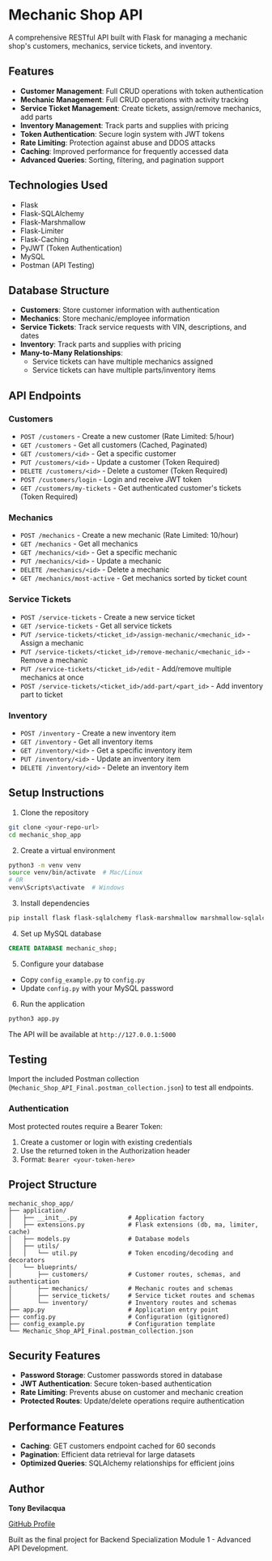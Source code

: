 # Mechanic Shop API

A comprehensive RESTful API built with Flask for managing a mechanic shop's customers, mechanics, service tickets, and inventory.

## Features

- **Customer Management**: Full CRUD operations with token authentication
- **Mechanic Management**: Full CRUD operations with activity tracking
- **Service Ticket Management**: Create tickets, assign/remove mechanics, add parts
- **Inventory Management**: Track parts and supplies with pricing
- **Token Authentication**: Secure login system with JWT tokens
- **Rate Limiting**: Protection against abuse and DDOS attacks
- **Caching**: Improved performance for frequently accessed data
- **Advanced Queries**: Sorting, filtering, and pagination support

## Technologies Used

- Flask
- Flask-SQLAlchemy
- Flask-Marshmallow
- Flask-Limiter
- Flask-Caching
- PyJWT (Token Authentication)
- MySQL
- Postman (API Testing)

## Database Structure

- **Customers**: Store customer information with authentication
- **Mechanics**: Store mechanic/employee information
- **Service Tickets**: Track service requests with VIN, descriptions, and dates
- **Inventory**: Track parts and supplies with pricing
- **Many-to-Many Relationships**: 
  - Service tickets can have multiple mechanics assigned
  - Service tickets can have multiple parts/inventory items

## API Endpoints

### Customers
- `POST /customers` - Create a new customer (Rate Limited: 5/hour)
- `GET /customers` - Get all customers (Cached, Paginated)
- `GET /customers/<id>` - Get a specific customer
- `PUT /customers/<id>` - Update a customer (Token Required)
- `DELETE /customers/<id>` - Delete a customer (Token Required)
- `POST /customers/login` - Login and receive JWT token
- `GET /customers/my-tickets` - Get authenticated customer's tickets (Token Required)

### Mechanics
- `POST /mechanics` - Create a new mechanic (Rate Limited: 10/hour)
- `GET /mechanics` - Get all mechanics
- `GET /mechanics/<id>` - Get a specific mechanic
- `PUT /mechanics/<id>` - Update a mechanic
- `DELETE /mechanics/<id>` - Delete a mechanic
- `GET /mechanics/most-active` - Get mechanics sorted by ticket count

### Service Tickets
- `POST /service-tickets` - Create a new service ticket
- `GET /service-tickets` - Get all service tickets
- `PUT /service-tickets/<ticket_id>/assign-mechanic/<mechanic_id>` - Assign a mechanic
- `PUT /service-tickets/<ticket_id>/remove-mechanic/<mechanic_id>` - Remove a mechanic
- `PUT /service-tickets/<ticket_id>/edit` - Add/remove multiple mechanics at once
- `POST /service-tickets/<ticket_id>/add-part/<part_id>` - Add inventory part to ticket

### Inventory
- `POST /inventory` - Create a new inventory item
- `GET /inventory` - Get all inventory items
- `GET /inventory/<id>` - Get a specific inventory item
- `PUT /inventory/<id>` - Update an inventory item
- `DELETE /inventory/<id>` - Delete an inventory item

## Setup Instructions

1. Clone the repository
```bash
git clone <your-repo-url>
cd mechanic_shop_app
```

2. Create a virtual environment
```bash
python3 -m venv venv
source venv/bin/activate  # Mac/Linux
# OR
venv\Scripts\activate  # Windows
```

3. Install dependencies
```bash
pip install flask flask-sqlalchemy flask-marshmallow marshmallow-sqlalchemy mysql-connector-python flask-limiter flask-caching pyjwt
```

4. Set up MySQL database
```sql
CREATE DATABASE mechanic_shop;
```

5. Configure your database
- Copy `config_example.py` to `config.py`
- Update `config.py` with your MySQL password

6. Run the application
```bash
python3 app.py
```

The API will be available at `http://127.0.0.1:5000`

## Testing

Import the included Postman collection (`Mechanic_Shop_API_Final.postman_collection.json`) to test all endpoints.

### Authentication
Most protected routes require a Bearer Token:
1. Create a customer or login with existing credentials
2. Use the returned token in the Authorization header
3. Format: `Bearer <your-token-here>`

## Project Structure
```
mechanic_shop_app/
├── application/
│   ├── __init__.py              # Application factory
│   ├── extensions.py            # Flask extensions (db, ma, limiter, cache)
│   ├── models.py                # Database models
│   ├── utils/
│   │   └── util.py              # Token encoding/decoding and decorators
│   └── blueprints/
│       ├── customers/           # Customer routes, schemas, and authentication
│       ├── mechanics/           # Mechanic routes and schemas
│       ├── service_tickets/     # Service ticket routes and schemas
│       └── inventory/           # Inventory routes and schemas
├── app.py                       # Application entry point
├── config.py                    # Configuration (gitignored)
├── config_example.py            # Configuration template
└── Mechanic_Shop_API_Final.postman_collection.json
```

## Security Features

- **Password Storage**: Customer passwords stored in database
- **JWT Authentication**: Secure token-based authentication
- **Rate Limiting**: Prevents abuse on customer and mechanic creation
- **Protected Routes**: Update/delete operations require authentication

## Performance Features

- **Caching**: GET customers endpoint cached for 60 seconds
- **Pagination**: Efficient data retrieval for large datasets
- **Optimized Queries**: SQLAlchemy relationships for efficient joins

## Author

**Tony Bevilacqua**

[GitHub Profile](https://github.com/t0nygit)

Built as the final project for Backend Specialization Module 1 - Advanced API Development.